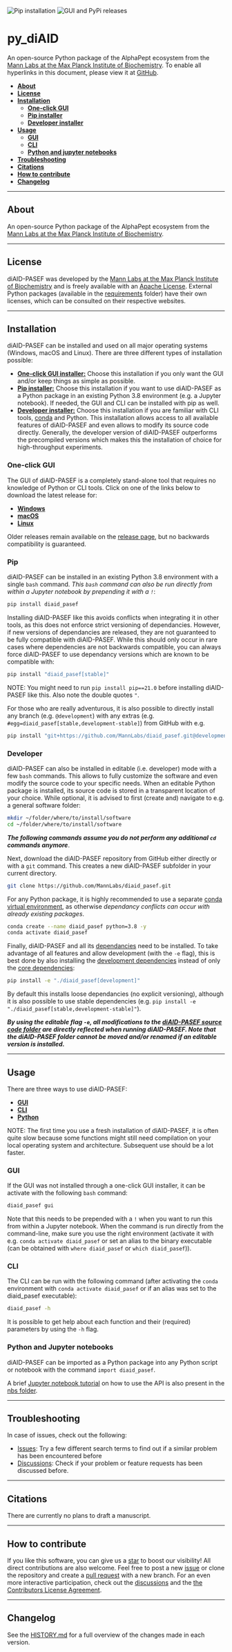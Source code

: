 ![Pip installation](https://github.com/MannLabs/diaid_pasef/workflows/Default%20installation%20and%20tests/badge.svg)
![GUI and PyPi releases](https://github.com/MannLabs/diaid_pasef/workflows/Publish%20on%20PyPi%20and%20release%20on%20GitHub/badge.svg)

# py_diAID
An open-source Python package of the AlphaPept ecosystem from the [Mann Labs at the Max Planck Institute of Biochemistry](https://www.biochem.mpg.de/mann). To enable all hyperlinks in this document, please view it at [GitHub](https://github.com/MannLabs/diaid_pasef).

* [**About**](#about)
* [**License**](#license)
* [**Installation**](#installation)
  * [**One-click GUI**](#one-click-gui)
  * [**Pip installer**](#pip)
  * [**Developer installer**](#developer)
* [**Usage**](#usage)
  * [**GUI**](#gui)
  * [**CLI**](#cli)
  * [**Python and jupyter notebooks**](#python-and-jupyter-notebooks)
* [**Troubleshooting**](#troubleshooting)
* [**Citations**](#citations)
* [**How to contribute**](#how-to-contribute)
* [**Changelog**](#changelog)

---
## About

An open-source Python package of the AlphaPept ecosystem from the [Mann Labs at the Max Planck Institute of Biochemistry](https://www.biochem.mpg.de/mann).

---
## License

diAID-PASEF was developed by the [Mann Labs at the Max Planck Institute of Biochemistry](https://www.biochem.mpg.de/mann) and is freely available with an [Apache License](LICENSE.txt). External Python packages (available in the [requirements](requirements) folder) have their own licenses, which can be consulted on their respective websites.

---
## Installation

diAID-PASEF can be installed and used on all major operating systems (Windows, macOS and Linux).
There are three different types of installation possible:

* [**One-click GUI installer:**](#one-click-gui) Choose this installation if you only want the GUI and/or keep things as simple as possible.
* [**Pip installer:**](#pip) Choose this installation if you want to use diAID-PASEF as a Python package in an existing Python 3.8 environment (e.g. a Jupyter notebook). If needed, the GUI and CLI can be installed with pip as well.
* [**Developer installer:**](#developer) Choose this installation if you are familiar with CLI tools, [conda](https://docs.conda.io/en/latest/) and Python. This installation allows access to all available features of diAID-PASEF and even allows to modify its source code directly. Generally, the developer version of diAID-PASEF outperforms the precompiled versions which makes this the installation of choice for high-throughput experiments.

### One-click GUI

The GUI of diAID-PASEF is a completely stand-alone tool that requires no knowledge of Python or CLI tools. Click on one of the links below to download the latest release for:

* [**Windows**](https://github.com/MannLabs/diaid_pasef/releases/latest/download/diaid_pasef_gui_installer_windows.exe)
* [**macOS**](https://github.com/MannLabs/diaid_pasef/releases/latest/download/diaid_pasef_gui_installer_macos.pkg)
* [**Linux**](https://github.com/MannLabs/diaid_pasef/releases/latest/download/diaid_pasef_gui_installer_linux.deb)

Older releases remain available on the [release page](https://github.com/MannLabs/diaid_pasef/releases), but no backwards compatibility is guaranteed.

### Pip

diAID-PASEF can be installed in an existing Python 3.8 environment with a single `bash` command. *This `bash` command can also be run directly from within a Jupyter notebook by prepending it with a `!`*:

```bash
pip install diaid_pasef
```

Installing diAID-PASEF like this avoids conflicts when integrating it in other tools, as this does not enforce strict versioning of dependancies. However, if new versions of dependancies are released, they are not guaranteed to be fully compatible with diAID-PASEF. While this should only occur in rare cases where dependencies are not backwards compatible, you can always force diAID-PASEF to use dependancy versions which are known to be compatible with:

```bash
pip install "diaid_pasef[stable]"
```

NOTE: You might need to run `pip install pip==21.0` before installing diAID-PASEF like this. Also note the double quotes `"`.

For those who are really adventurous, it is also possible to directly install any branch (e.g. `@development`) with any extras (e.g. `#egg=diaid_pasef[stable,development-stable]`) from GitHub with e.g.

```bash
pip install "git+https://github.com/MannLabs/diaid_pasef.git@development#egg=diaid_pasef[stable,development-stable]"
```

### Developer

diAID-PASEF can also be installed in editable (i.e. developer) mode with a few `bash` commands. This allows to fully customize the software and even modify the source code to your specific needs. When an editable Python package is installed, its source code is stored in a transparent location of your choice. While optional, it is advised to first (create and) navigate to e.g. a general software folder:

```bash
mkdir ~/folder/where/to/install/software
cd ~/folder/where/to/install/software
```

***The following commands assume you do not perform any additional `cd` commands anymore***.

Next, download the diAID-PASEF repository from GitHub either directly or with a `git` command. This creates a new diAID-PASEF subfolder in your current directory.

```bash
git clone https://github.com/MannLabs/diaid_pasef.git
```

For any Python package, it is highly recommended to use a separate [conda virtual environment](https://docs.conda.io/en/latest/), as otherwise *dependancy conflicts can occur with already existing packages*.

```bash
conda create --name diaid_pasef python=3.8 -y
conda activate diaid_pasef
```

Finally, diAID-PASEF and all its [dependancies](requirements) need to be installed. To take advantage of all features and allow development (with the `-e` flag), this is best done by also installing the [development dependencies](requirements/requirements_development.txt) instead of only the [core dependencies](requirements/requirements.txt):

```bash
pip install -e "./diaid_pasef[development]"
```

By default this installs loose dependancies (no explicit versioning), although it is also possible to use stable dependencies (e.g. `pip install -e "./diaid_pasef[stable,development-stable]"`).

***By using the editable flag `-e`, all modifications to the [diAID-PASEF source code folder](diaid_pasef) are directly reflected when running diAID-PASEF. Note that the diAID-PASEF folder cannot be moved and/or renamed if an editable version is installed.***

---
## Usage

There are three ways to use diAID-PASEF:

* [**GUI**](#gui)
* [**CLI**](#cli)
* [**Python**](#python-and-jupyter-notebooks)

NOTE: The first time you use a fresh installation of diAID-PASEF, it is often quite slow because some functions might still need compilation on your local operating system and architecture. Subsequent use should be a lot faster.

### GUI

If the GUI was not installed through a one-click GUI installer, it can be activate with the following `bash` command:

```bash
diaid_pasef gui
```

Note that this needs to be prepended with a `!` when you want to run this from within a Jupyter notebook. When the command is run directly from the command-line, make sure you use the right environment (activate it with e.g. `conda activate diaid_pasef` or set an alias to the binary executable (can be obtained with `where diaid_pasef` or `which diaid_pasef`)).

### CLI

The CLI can be run with the following command (after activating the `conda` environment with `conda activate diaid_pasef` or if an alias was set to the diaid_pasef executable):

```bash
diaid_pasef -h
```

It is possible to get help about each function and their (required) parameters by using the `-h` flag.

### Python and Jupyter notebooks

diAID-PASEF can be imported as a Python package into any Python script or notebook with the command `import diaid_pasef`.

A brief [Jupyter notebook tutorial](nbs/tutorial.ipynb) on how to use the API is also present in the [nbs folder](nbs).

---
## Troubleshooting

In case of issues, check out the following:

* [Issues](https://github.com/MannLabs/diaid_pasef/issues): Try a few different search terms to find out if a similar problem has been encountered before
* [Discussions](https://github.com/MannLabs/diaid_pasef/discussions): Check if your problem or feature requests has been discussed before.

---
## Citations

There are currently no plans to draft a manuscript.

---
## How to contribute

If you like this software, you can give us a [star](https://github.com/MannLabs/diaid_pasef/stargazers) to boost our visibility! All direct contributions are also welcome. Feel free to post a new [issue](https://github.com/MannLabs/diaid_pasef/issues) or clone the repository and create a [pull request](https://github.com/MannLabs/diaid_pasef/pulls) with a new branch. For an even more interactive participation, check out the [discussions](https://github.com/MannLabs/diaid_pasef/discussions) and the [the Contributors License Agreement](misc/CLA.md).

---
## Changelog

See the [HISTORY.md](HISTORY.md) for a full overview of the changes made in each version.
